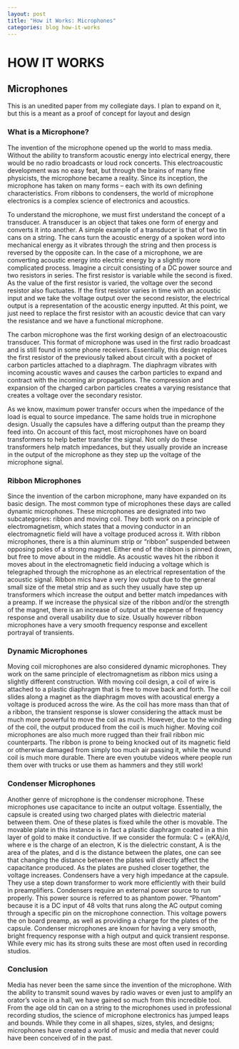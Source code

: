 ```yaml
---
layout: post
title: "How it Works: Microphones"
categories: blog how-it-works 
---
```


# HOW IT WORKS
## Microphones

This is an unedited paper from my collegiate days. I plan to expand on it, but this is a meant as a proof of concept for layout and design

### What is a Microphone?

The invention of the microphone opened up the world to mass media. Without the ability to transform acoustic energy into electrical energy, there would be no radio broadcasts or loud rock concerts. This electroacoustic development was no easy feat, but through the brains of many fine physicists, the microphone became a reality. Since its inception, the microphone has taken on many forms – each with its own defining characteristics. From ribbons to condensers, the world of microphone electronics is a complex science of electronics and acoustics.

To understand the microphone, we must first understand the concept of a transducer. A transducer is an object that takes one form of energy and converts it into another. A simple example of a transducer is that of two tin cans on a string. The cans turn the acoustic energy of a spoken word into mechanical energy as it vibrates through the string and then process is reversed by the opposite can. In the case of a microphone, we are converting acoustic energy into electric energy by a slightly more complicated process. Imagine a circuit consisting of a DC power source and two resistors in series. The first resistor is variable while the second is fixed. As the value of the first resistor is varied, the voltage over the second resistor also fluctuates. If the first resistor varies in time with an acoustic input and we take the voltage output over the second resistor, the electrical output is a representation of the acoustic energy inputted. At this point, we just need to replace the first resistor with an acoustic device that can vary the resistance and we have a functional microphone.

The carbon microphone was the first working design of an electroacoustic transducer. This format of microphone was used in the first radio broadcast and is still found in some phone receivers. Essentially, this design replaces the first resistor of the previously talked about circuit with a pocket of carbon particles attached to a diaphragm. The diaphragm vibrates with incoming acoustic waves and causes the carbon particles to expand and contract with the incoming air propagations. The compression and expansion of the charged carbon particles creates a varying resistance that creates a voltage over the secondary resistor.

As we know, maximum power transfer occurs when the impedance of the load is equal to source impedance. The same holds true in microphone design. Usually the capsules have a differing output than the preamp they feed into. On account of this fact, most microphones have on board transformers to help better transfer the signal. Not only do these transformers help match impedances, but they usually provide an increase in the output of the microphone as they step up the voltage of the microphone signal.

### Ribbon Microphones

Since the invention of the carbon microphone, many have expanded on its basic design. The most common type of microphones these days are called dynamic microphones. These microphones are designated into two subcategories: ribbon and moving coil. They both work on a principle of electromagnetism, which states that a moving conductor in an electromagnetic field will have a voltage produced across it. With ribbon microphones, there is a thin aluminum strip or “ribbon” suspended between opposing poles of a strong magnet. Either end of the ribbon is pinned down, but free to move about in the middle. As acoustic waves hit the ribbon it moves about in the electromagnetic field inducing a voltage which is telegraphed through the microphone as an electrical representation of the acoustic signal. Ribbon mics have a very low output due to the general small size of the metal strip and as such they usually have step up transformers which increase the output and better match impedances with a preamp. If we increase the physical size of the ribbon and/or the strength of the magnet, there is an increase of output at the expense of frequency response and overall usability due to size. Usually however ribbon microphones have a very smooth frequency response and excellent portrayal of transients.

### Dynamic Microphones

Moving coil microphones are also considered dynamic microphones. They work on the same principle of electromagnetism as ribbon mics using a slightly different construction. With moving coil design, a coil of wire is attached to a plastic diaphragm that is free to move back and forth. The coil slides along a magnet as the diaphragm moves with acoustical energy a voltage is produced across the wire. As the coil has more mass than that of a ribbon, the transient response is slower considering the attack must be much more powerful to move the coil as much. However, due to the winding of the coil, the output produced from the coil is much higher. Moving coil microphones are also much more rugged than their frail ribbon mic counterparts. The ribbon is prone to being knocked out of its magnetic field or otherwise damaged from simply too much air passing it, while the wound coil is much more durable. There are even youtube videos where people run them over with trucks or use them as hammers and they still work!

### Condenser Microphones

Another genre of microphone is the condenser microphone. These microphones use capacitance to incite an output voltage. Essentially, the capsule is created using two charged plates with dielectric material between them. One of these plates is fixed while the other is movable. The movable plate in this instance is in fact a plastic diaphragm coated in a thin layer of gold to make it conductive. If we consider the formula: C = (eKA)/d, where e is the charge of an electron, K is the dielectric constant, A is the area of the plates, and d is the distance between the plates, one can see that changing the distance between the plates will directly affect the capacitance produced. As the plates are pushed closer together, the voltage increases. Condensers have a very high impedance at the capsule. They use a step down transformer to work more efficiently with their build in preamplifiers. Condensers require an external power source to run properly. This power source is referred to as phantom power. “Phantom” because it is a DC input of 48 volts that runs along the AC output coming through a specific pin on the microphone connection. This voltage powers the on board preamp, as well as providing a charge for the plates of the capsule. Condenser microphones are known for having a very smooth, bright frequency response with a high output and quick transient response. While every mic has its strong suits these are most often used in recording studios.

### Conclusion
                
Media has never been the same since the invention of the microphone. With the ability to transmit sound waves by radio waves or even just to amplify an orator’s voice in a hall, we have gained so much from this incredible tool. From the age old tin can on a string to the microphones used in professional recording studios, the science of microphone electronics has jumped leaps and bounds. While they come in all shapes, sizes, styles, and designs; microphones have created a world of music and media that never could have been conceived of in the past.
    